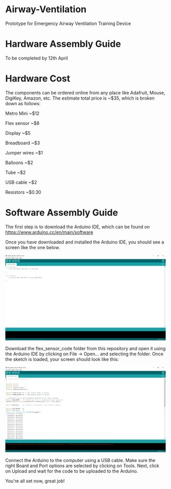 # Airway-Ventilation
Prototype for Emergency Airway Ventilation Training Device

# Hardware Assembly Guide

To be completed by 12th April

# Hardware Cost 

The components can be ordered online from any place like Adafruit, Mouse, DigiKey, Amazon, etc. The estimate total price is ~$35,
which is broken down as follows:

Metro Mini ~$12 

Flex sensor ~$8 

Display ~$5

Breadboard ~$3

Jumper wires ~$1

Balloons ~$2 

Tube ~$2

USB cable ~$2

Resistors ~$0.30


# Software Assembly Guide

The first step is to download the Arduino IDE, which can be found on https://www.arduino.cc/en/main/software

Once you have downloaded and installed the Arduino IDE, you should see a screen like the one below. 

![](init_arduino_pic.png)

Download the flex_sensor_code folder from this repository and open it using the Arduino IDE by clicking on File -> Open... and selecting the folder. Once the sketch is loaded, your screen should look like this:

![](loaded_arduino_pic.png)

Connect the Arduino to the computer using a USB cable. Make sure the right Board and Port options are selected by clicking on Tools. Next, 
click on Upload and wait for the code to be uploaded to the Arduino. 

You're all set now, great job!
